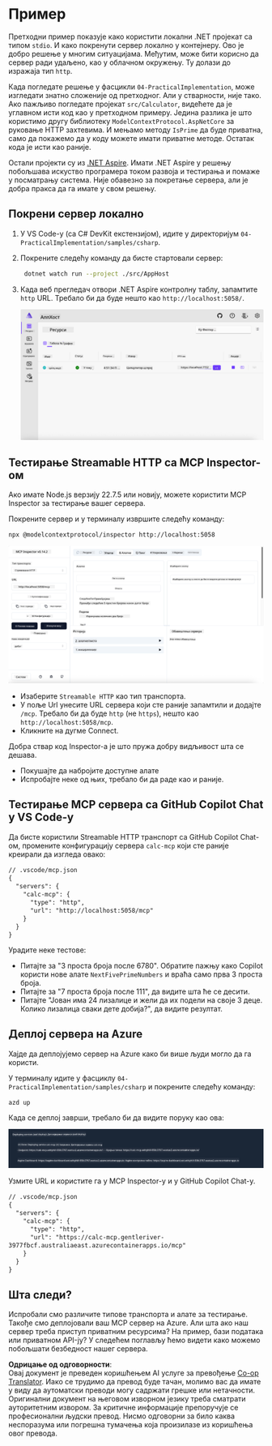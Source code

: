 <!--
CO_OP_TRANSLATOR_METADATA:
{
  "original_hash": "0bc7bd48f55f1565f1d95ccb2c16f728",
  "translation_date": "2025-07-13T23:10:06+00:00",
  "source_file": "04-PracticalImplementation/samples/csharp/README.md",
  "language_code": "sr"
}
-->
# Пример

Претходни пример показује како користити локални .NET пројекат са типом `stdio`. И како покренути сервер локално у контејнеру. Ово је добро решење у многим ситуацијама. Међутим, може бити корисно да сервер ради удаљено, као у облачном окружењу. Ту долази до изражаја тип `http`.

Када погледате решење у фасцикли `04-PracticalImplementation`, може изгледати знатно сложеније од претходног. Али у стварности, није тако. Ако пажљиво погледате пројекат `src/Calculator`, видећете да је углавном исти код као у претходном примеру. Једина разлика је што користимо другу библиотеку `ModelContextProtocol.AspNetCore` за руковање HTTP захтевима. И мењамо методу `IsPrime` да буде приватна, само да покажемо да у коду можете имати приватне методе. Остатак кода је исти као раније.

Остали пројекти су из [.NET Aspire](https://learn.microsoft.com/dotnet/aspire/get-started/aspire-overview). Имати .NET Aspire у решењу побољшава искуство програмера током развоја и тестирања и помаже у посматрању система. Није обавезно за покретање сервера, али је добра пракса да га имате у свом решењу.

## Покрени сервер локално

1. У VS Code-у (са C# DevKit екстензијом), идите у директоријум `04-PracticalImplementation/samples/csharp`.
1. Покрените следећу команду да бисте стартовали сервер:

   ```bash
    dotnet watch run --project ./src/AppHost
   ```

1. Када веб прегледач отвори .NET Aspire контролну таблу, запамтите `http` URL. Требало би да буде нешто као `http://localhost:5058/`.

   ![.NET Aspire Dashboard](../../../../../translated_images/dotnet-aspire-dashboard.0a7095710e9301e90df2efd867e1b675b3b9bc2ccd7feb1ebddc0751522bc37c.sr.png)

## Тестирање Streamable HTTP са MCP Inspector-ом

Ако имате Node.js верзију 22.7.5 или новију, можете користити MCP Inspector за тестирање вашег сервера.

Покрените сервер и у терминалу извршите следећу команду:

```bash
npx @modelcontextprotocol/inspector http://localhost:5058
```

![MCP Inspector](../../../../../translated_images/mcp-inspector.c223422b9b494fb4a518a3b3911b3e708e6a5715069470f9163ee2ee8d5f1ba9.sr.png)

- Изаберите `Streamable HTTP` као тип транспорта.
- У поље Url унесите URL сервера који сте раније запамтили и додајте `/mcp`. Требало би да буде `http` (не `https`), нешто као `http://localhost:5058/mcp`.
- Кликните на дугме Connect.

Добра ствар код Inspector-а је што пружа добру видљивост шта се дешава.

- Покушајте да набројите доступне алате
- Испробајте неке од њих, требало би да раде као и раније.

## Тестирање MCP сервера са GitHub Copilot Chat у VS Code-у

Да бисте користили Streamable HTTP транспорт са GitHub Copilot Chat-ом, промените конфигурацију сервера `calc-mcp` који сте раније креирали да изгледа овако:

```jsonc
// .vscode/mcp.json
{
  "servers": {
    "calc-mcp": {
      "type": "http",
      "url": "http://localhost:5058/mcp"
    }
  }
}
```

Урадите неке тестове:

- Питајте за "3 простa броја после 6780". Обратите пажњу како Copilot користи нове алате `NextFivePrimeNumbers` и враћа само прва 3 проста броја.
- Питајте за "7 простa броја после 111", да видите шта ће се десити.
- Питајте "Јован има 24 лизалице и жели да их подели на своје 3 деце. Колико лизалица сваки дете добија?", да видите резултат.

## Деплој сервера на Azure

Хајде да деплојујемо сервер на Azure како би више људи могло да га користи.

У терминалу идите у фасциклу `04-PracticalImplementation/samples/csharp` и покрените следећу команду:

```bash
azd up
```

Када се деплој заврши, требало би да видите поруку као ова:

![Azd deployment success](../../../../../translated_images/azd-deployment-success.bd42940493f1b834a5ce6251a6f88966546009b350df59d0cc4a8caabe94a4f1.sr.png)

Узмите URL и користите га у MCP Inspector-у и у GitHub Copilot Chat-у.

```jsonc
// .vscode/mcp.json
{
  "servers": {
    "calc-mcp": {
      "type": "http",
      "url": "https://calc-mcp.gentleriver-3977fbcf.australiaeast.azurecontainerapps.io/mcp"
    }
  }
}
```

## Шта следи?

Испробали смо различите типове транспорта и алате за тестирање. Такође смо деплојовали ваш MCP сервер на Azure. Али шта ако наш сервер треба приступ приватним ресурсима? На пример, бази података или приватном API-ју? У следећем поглављу ћемо видети како можемо побољшати безбедност нашег сервера.

**Одрицање од одговорности**:  
Овај документ је преведен коришћењем AI услуге за превођење [Co-op Translator](https://github.com/Azure/co-op-translator). Иако се трудимо да превод буде тачан, молимо вас да имате у виду да аутоматски преводи могу садржати грешке или нетачности. Оригинални документ на његовом изворном језику треба сматрати ауторитетним извором. За критичне информације препоручује се професионални људски превод. Нисмо одговорни за било каква неспоразума или погрешна тумачења која произилазе из коришћења овог превода.